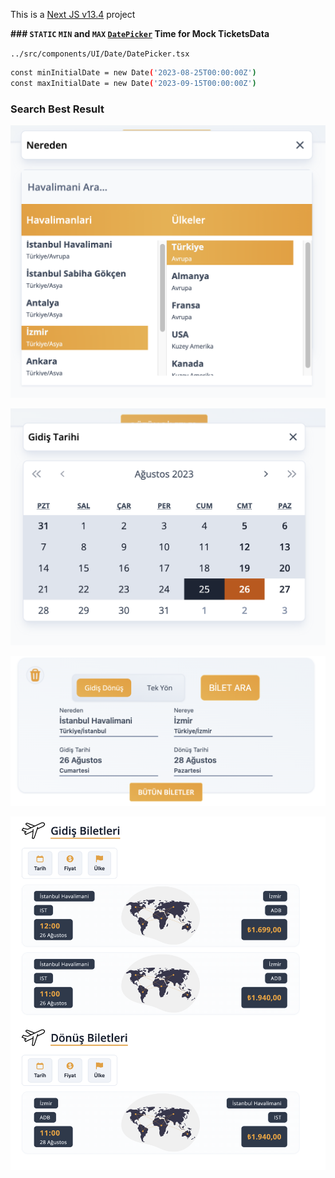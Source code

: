 This is a [Next JS v13.4](https://nextjs.org/)  project


**### `STATIC` `MIN` and `MAX` [`DatePicker`](https://github.com/okanay/flight-search-application/blob/318da71238b5f38f80652045166acd9611e1542b/src/components/UI/Date/DatePicker.tsx) Time for Mock TicketsData**



`../src/components/UI/Date/DatePicker.tsx`

```bash
const minInitialDate = new Date('2023-08-25T00:00:00Z')
const maxInitialDate = new Date('2023-09-15T00:00:00Z')
```

### **Search Best Result**

![Destination Picker](./screenshots/destination.png)

![Date Picker](./screenshots/datepicker.png)

![Recommended Params](./screenshots/recommendedparams.png)

![Best Result](./screenshots/result.png)


